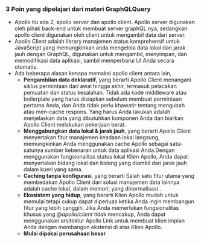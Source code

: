 ### 3 Poin yang dipelajari dari materi GraphQLQuery
- Apollo itu ada 2, apollo server dan apollo client. Apollo server digunakan oleh pihak back-end untuk membuat server graphQL nya, sedangkan apollo client digunakan oleh client untuk mengambil data dari server. 
- Apollo Client adalah library  manajemen status komprehensif untuk JavaScript yang memungkinkan anda mengelola data lokal dan jarak jauh dengan GraphQL, digunakan untuk mengambil, menyimpan, dan memodifikasi data aplikasi, sambil memperbarui UI Anda secara otomatis.
- Ada beberapa alasan kenapa memakai apollo client antara lain,
    - **Pengambilan data deklaratif**, yang berarti Apollo Client menangani siklus permintaan dari awal hingga akhir, termasuk pelacakan pemuatan dan status kesalahan. Tidak ada kode middleware atau boilerplate yang harus disiapkan sebelum membuat permintaan pertama Anda, dan Anda tidak perlu khawatir tentang mengubah atau men-cache respons. Yang harus Anda lakukan adalah menjelaskan data yang dibutuhkan komponen Anda dan biarkan Apollo Client melakukan pekerjaan berat.
    - **Menggabungkan data lokal & jarak jauh**, yang berarti Apollo Client menyertakan fitur manajemen keadaan lokal langsung, memungkinkan Anda menggunakan cache Apollo sebagai satu-satunya sumber kebenaran untuk data aplikasi Anda.Dengan menggunakan fungsionalitas status lokal Klien Apollo, Anda dapat menyertakan bidang lokal dan bidang yang diambil dari jarak jauh dalam kueri yang sama.
    - **Caching tanpa konfigurasi**, yang berarti Salah satu fitur utama yang membedakan Apollo Client dari solusi manajemen data lainnya adalah cache lokal, dalam memori, yang dinormalisasi .
    - **Ekosistem yang hidup**, yang berarti Klien Apollo mudah untuk memulai tetapi cukup dapat diperluas ketika Anda ingin membangun fitur yang lebih canggih. Jika Anda memerlukan fungsionalitas khusus yang *@apollo/client* tidak mencakup, Anda dapat menggunakan arsitektur Apollo Link untuk membuat klien impian Anda dengan membangun ekstensi di atas Klien Apollo.
    - **Mulai dipakai perusahaan besar**
